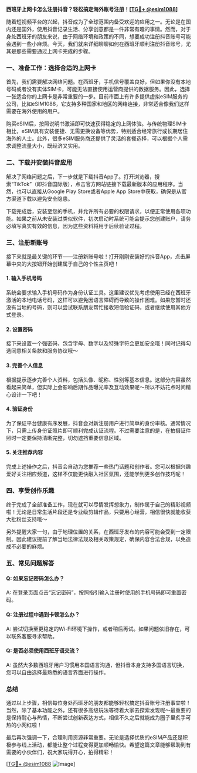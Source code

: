 **西班牙上网卡怎么注册抖音？轻松搞定海外账号注册！[[TG💪+ @esim1088](https://t.me/s/esim1088)]**

随着短视频平台的兴起，抖音成为了全球范围内备受欢迎的应用之一。无论是在国内还是国外，使用抖音记录生活、分享创意都是一件非常有趣的事情。然而，对于身处西班牙的朋友来说，由于网络环境和政策的不同，想要成功注册抖音账号可能会遇到一些小麻烦。今天，我们就来详细聊聊如何在西班牙顺利注册抖音账号，尤其是那些需要通过上网卡完成的步骤。

### 一、准备工作：选择合适的上网卡

首先，我们需要解决网络问题。在西班牙，手机信号覆盖良好，但如果你没有本地号码或者没有实体SIM卡，可能无法直接使用运营商提供的数据服务。因此，选择一张适合你的上网卡是非常重要的一步。目前市面上有许多提供虚拟eSIM服务的公司，比如eSIM1088，它支持多种国家和地区的网络连接，非常适合像我们这样需要在海外使用的用户。

购买eSIM后，按照说明书激活即可快速获得稳定的上网体验。与传统物理SIM卡相比，eSIM具有安装便捷、无需更换设备等优势，特别适合经常旅行或长期居住海外的人士。此外，很多eSIM服务商还提供了灵活的套餐选择，可以根据个人需求调整流量大小，既经济又实用。

### 二、下载并安装抖音应用

解决了网络问题之后，下一步就是下载抖音App了。打开浏览器，搜索“TikTok”（即抖音国际版），点击官方网站链接下载最新版本的应用程序。当然，也可以直接从Google Play Store或者Apple App Store中获取，确保是从官方渠道下载以避免安全隐患。

下载完成后，安装至您的手机，并允许所有必要的权限请求，以便正常使用各项功能。如果之前从未安装过类似软件，初次启动时系统可能会提示您创建账户，请务必填写真实有效的信息，因为这些资料将用于后续验证过程。

### 三、注册新账号

接下来就是最关键的环节——注册新账号啦！打开刚刚安装好的抖音App，点击屏幕中央的大按钮开始创建属于自己的个性主页吧！

#### 1. 输入手机号码
系统会要求输入手机号码作为身份认证工具。这里建议优先考虑使用已经在西班牙激活的本地电话号码，这样可以避免因语言障碍而导致的操作困难。如果您暂时还没有当地的号码，则可以尝试联系朋友帮忙接收短信验证码，或者继续使用其他方式登录。

#### 2. 设置密码
接下来设置一个强密码，包含字母、数字以及特殊字符会更加安全哦！同时记得勾选同意相关条款和服务协议哦～

#### 3. 完善个人信息
根据提示逐步完善个人资料，包括头像、昵称、性别等基本信息。这部分内容虽然看起来简单，但实际上会影响后期作品曝光率及互动效果呢～所以不妨花点时间精心设计一下吧！

#### 4. 验证身份
为了保证平台健康有序发展，抖音会对新注册用户进行简单的身份审核。通常情况下，只需上传身份证照片即可顺利完成认证流程。不过需要注意的是，在拍摄证件照时一定要保持清晰完整，切勿遮挡重要信息区域。

#### 5. 关注推荐内容
完成上述操作之后，抖音会自动为您推荐一些热门话题和创作者。您可以根据兴趣爱好关注相应频道，这样不仅能更快融入社区氛围，还能学到更多创作技巧呢！

### 四、享受创作乐趣

终于完成了全部准备工作，现在就可以尽情发挥想象力，制作属于自己的精彩视频啦！无论是日常生活片段还是专业级剪辑作品，只要用心经营，相信很快就能收获大批粉丝支持哦～

另外提醒大家一句，由于地理位置的关系，在西班牙发布的内容可能会受到一定限制。因此建议提前了解当地法律法规及相关政策规定，确保内容合法合规，以免造成不必要的麻烦。

### 五、常见问题解答

#### Q: 如果忘记密码怎么办？
A: 在登录页面点击“忘记密码”，按照指引输入注册时使用的手机号码即可重置密码。

#### Q: 注册过程中遇到卡顿怎么办？
A: 尝试切换至更稳定的Wi-Fi环境下操作，或者稍后再试。如果问题依旧存在，可以联系客服寻求帮助。

#### Q: 是否必须使用西班牙语交流？
A: 虽然大多数西班牙用户习惯用本国语言沟通，但抖音本身支持多国语言切换，您可以自由选择最熟悉的语言界面进行操作。

### 总结

通过以上步骤，相信每位身处西班牙的朋友都能够轻松搞定抖音账号注册事宜啦！当然，除了基本功能之外，还有很多高级玩法等待着大家去探索发现呢～最重要的是保持耐心与热情，不断尝试创新表达方式，相信不久之后就能成为圈子里炙手可热的小网红啦！

最后再次强调一下，合理利用资源非常重要。无论是选择优质的eSIM产品还是积极参与线上活动，都能让整个过程变得更加顺畅愉快。希望这篇文章能够帮助到有需要的小伙伴们，祝大家玩得开心，拍得精彩！

[[TG💪+ @esim1088](https://t.me/s/esim1088) ![Image](https://i.postimg.cc/4NQfJmqS/Snipaste-2025-05-13-00-14-12.png)]